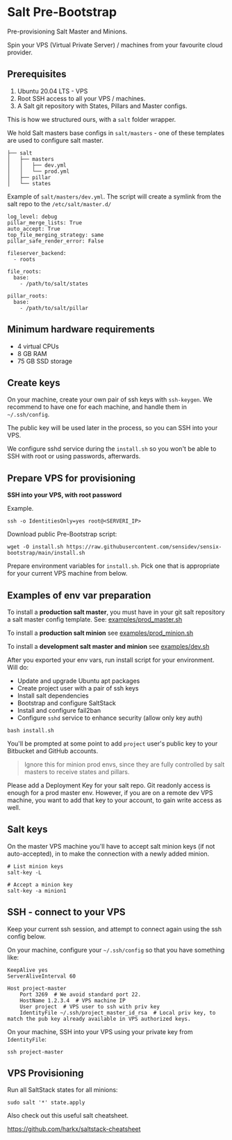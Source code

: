 Salt Pre-Bootstrap
===

Pre-provisioning Salt Master and Minions.

Spin your VPS (Virtual Private Server) / machines from your favourite cloud provider.

## Prerequisites

1. Ubuntu 20.04 LTS - VPS
2. Root SSH access to all your VPS / machines.
3. A Salt git repository with States, Pillars and Master configs.

This is how we structured ours, with a `salt` folder wrapper.

We hold Salt masters base configs in `salt/masters` - one of these templates are used to configure salt master. 

```
├── salt
│   ├── masters
│   │   ├── dev.yml
│   │   └── prod.yml
│   ├── pillar
│   └── states
```

Example of `salt/masters/dev.yml`. The script will create a symlink from the salt repo to the `/etc/salt/master.d/`

```
log_level: debug
pillar_merge_lists: True
auto_accept: True
top_file_merging_strategy: same
pillar_safe_render_error: False

fileserver_backend:
  - roots

file_roots:
  base:
    - /path/to/salt/states

pillar_roots:
  base:
    - /path/to/salt/pillar
```

## Minimum hardware requirements

- 4 virtual CPUs
- 8 GB RAM
- 75 GB SSD storage

## Create keys

On your machine, create your own pair of ssh keys with `ssh-keygen`.
We recommend to have one for each machine, and handle them in `~/.ssh/config`.

The public key will be used later in the process, so you can SSH into your VPS.

We configure sshd service during the `install.sh` so you won't be able to SSH with root or using passwords, afterwards.

## Prepare VPS for provisioning
 
**SSH into your VPS, with root password**

Example.

`ssh -o IdentitiesOnly=yes root@<SERVERI_IP>`

Download public Pre-Bootstrap script:

```
wget -O install.sh https://raw.githubusercontent.com/sensidev/sensix-bootstrap/main/install.sh
```

Prepare environment variables for `install.sh`. Pick one that is appropriate for your current VPS machine from below.

## Examples of env var preparation

To install a **production salt master**, you must have in your git salt repository a salt master config template.
See: [examples/prod_master.sh](examples/prod_master.sh)

To install a **production salt minion** see [examples/prod_minion.sh](examples/prod_minion.sh)

To install a **development salt master and minion** see [examples/dev.sh](examples/dev.sh) 

After you exported your env vars, run install script for your environment. Will do:

- Update and upgrade Ubuntu apt packages
- Create project user with a pair of ssh keys 
- Install salt dependencies
- Bootstrap and configure SaltStack
- Install and configure fail2ban
- Configure `sshd` service to enhance security (allow only key auth)

```
bash install.sh
```

You'll be prompted at some point to add `project` user's public key to your Bitbucket and GitHub accounts. 

> Ignore this for minion prod envs, since they are fully controlled by salt masters to receive states and pillars.

Please add a Deployment Key for your salt repo. Git readonly access is enough for a prod master env.
However, if you are on a remote dev VPS machine, you want to add that key to your account, to gain write access as well.

## Salt keys

On the master VPS machine you'll have to accept salt minion keys (if not auto-accepted), in to make the connection with a newly added minion.

```
# List minion keys
salt-key -L

# Accept a minion key
salt-key -a minion1
```

## SSH - connect to your VPS

Keep your current ssh session, and attempt to connect again using the ssh config below.

On your machine, configure your `~/.ssh/config` so that you have something like:

```
KeepAlive yes
ServerAliveInterval 60

Host project-master
    Port 3269  # We avoid standard port 22.
    HostName 1.2.3.4  # VPS machine IP 
    User project  # VPS user to ssh with priv key
    IdentityFile ~/.ssh/project_master_id_rsa  # Local priv key, to match the pub key already available in VPS authorized keys.
```

On your machine, SSH into your VPS using your private key from `IdentityFile`:

```
ssh project-master
```

## VPS Provisioning

Run all SaltStack states for all minions:

```
sudo salt '*' state.apply
```

Also check out this useful salt cheatsheet.

https://github.com/harkx/saltstack-cheatsheet